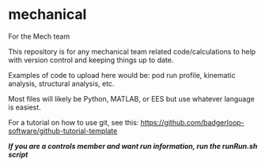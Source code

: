 # mechanical
For the Mech team

This repository is for any mechanical team related code/calculations to help with version control and keeping things up to date.

Examples of code to upload here would be: pod run profile, kinematic analysis, structural analysis, etc.

Most files will likely be Python, MATLAB, or EES but use whatever language is easiest. 

For a tutorial on how to use git, see this: https://github.com/badgerloop-software/github-tutorial-template

***If you are a controls member and want run information, run the runRun.sh script***
